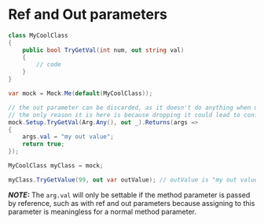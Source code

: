 # Ref and Out parameters

```csharp
class MyCoolClass
{
    public bool TryGetVal(int num, out string val)
    {
        // code
    }
}

var mock = Mock.Me(default(MyCoolClass));

// the out parameter can be discarded, as it doesn't do anything when used by the Setup or Assert property methods.
// the only reason it is here is because dropping it could lead to conflicts with other method overloads
mock.Setup.TryGetVal(Arg.Any(), out _).Returns(args => 
{
    args.val = "my out value";
    return true;
});

MyCoolClass myClass = mock;

myClass.TryGetValue(99, out var outValue); // outValue is "my out value"

```

**_NOTE:_** The `arg.val` will only be settable if the method parameter is passed by reference, such as with ref and out parameters because assigning to this parameter is meaningless for a normal method parameter.
